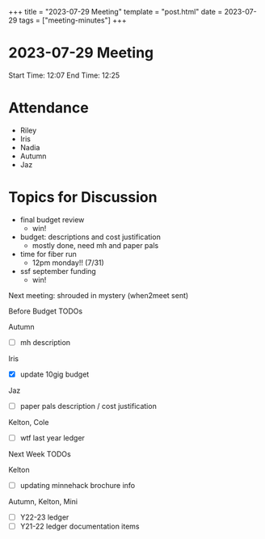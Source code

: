 +++
title = "2023-07-29 Meeting"
template = "post.html"
date = 2023-07-29
tags = ["meeting-minutes"]
+++
# 2023-07-29 Meeting

Start Time: 12:07
End Time: 12:25

# Attendance
- Riley
- Iris
- Nadia
- Autumn
- Jaz

# Topics for Discussion
- final budget review
  - win!
- budget: descriptions and cost justification
  - mostly done, need mh and paper pals
- time for fiber run
  - 12pm monday!! (7/31)
- ssf september funding
  - win!

Next meeting: shrouded in mystery (when2meet sent)

Before Budget TODOs

Autumn
- [ ] mh description

Iris
- [x] update 10gig budget

Jaz
- [ ] paper pals description / cost justification

Kelton, Cole
- [ ] wtf last year ledger

Next Week TODOs

Kelton
- [ ] updating minnehack brochure info

Autumn, Kelton, Mini
- [ ] Y22-23 ledger
- [ ] Y21-22 ledger documentation items